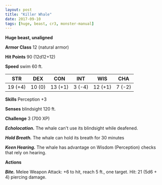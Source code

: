```yaml
---
layout: post
title: "Killer Whale"
date: 2017-09-10
tags: [huge, beast, cr3, monster-manual]
---
```


**Huge beast, unaligned**

**Armor Class** 12 (natural armor)

**Hit Points** 90 (12d12+12)

**Speed** swim 60 ft.

|   STR   |   DEX   |   CON   |   INT   |   WIS   |   CHA   |
|:-----:|:-----:|:-----:|:-----:|:-----:|:-----:|
| 19 (+4) | 10 (0) | 13 (+1) | 3 (-4) | 12 (+1) | 7 (-2) |

**Skills** Perception +3

**Senses** blindsight 120 ft.

**Challenge** 3 (700 XP)

***Echolocation.*** The whale can't use its blindsight while deafened.

***Hold Breath.*** The whale can hold its breath for 30 minutes

***Keen Hearing.*** The whale has advantage on Wisdom (Perception) checks that rely on hearing.

**Actions**

***Bite.*** Melee Weapon Attack: +6 to hit, reach 5 ft., one target. Hit: 21 (5d6 + 4) piercing damage.

